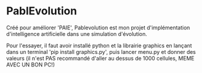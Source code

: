 # PablEvolution
Créé pour améliorer 'PAIE', Pablevolution est mon projet d'implémentation d'intelligence artificielle dans une simulation d'évolution.

Pour l'essayer, il faut avoir installé python et la librairie graphics en lançant dans un terminal 'pip install graphics.py',
puis lancer menu.py et donner des valeurs (il n'est PAS recommandé d'aller au dessus de 1000 cellules, MEME AVEC UN BON PC!)
